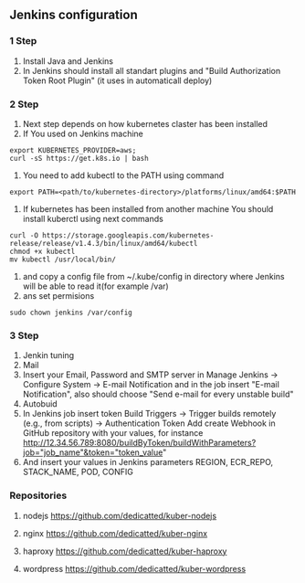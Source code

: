 ## Jenkins configuration

### 1 Step

1. Install Java and Jenkins
1. In Jenkins should install all standart plugins and "Build Authorization Token Root Plugin" (it uses in automaticall deploy)

### 2 Step
1. Next step depends on how kubernetes claster has been installed
1. If You used on Jenkins machine
```
export KUBERNETES_PROVIDER=aws;
curl -sS https://get.k8s.io | bash
```
1. You need to add kubectl to the PATH using command 
```
export PATH=<path/to/kubernetes-directory>/platforms/linux/amd64:$PATH
```
1. If kubernetes has been installed from another machine You should install kuberctl using next commands
```
curl -O https://storage.googleapis.com/kubernetes-release/release/v1.4.3/bin/linux/amd64/kubectl
chmod +x kubectl
mv kubectl /usr/local/bin/
```
1. and copy a config file from ~/.kube/config in directory where Jenkins will be able to read it(for example /var)
1. ans set permisions 
```
sudo chown jenkins /var/config
```


### 3 Step
1. Jenkin tuning
1. Mail
1. Insert your Email, Password and SMTP server in Manage Jenkins -> Configure System -> E-mail Notification and in the job insert "E-mail Notification", also should choose "Send e-mail for every unstable build"
1. Autobuid
1. In Jenkins job insert token Build Triggers -> Trigger builds remotely (e.g., from scripts) -> Authentication Token Add create Webhook in GitHub repository with your values, for instance  http://12.34.56.789:8080/buildByToken/buildWithParameters?job="job_name"&token="token_value"
1. And insert your values in Jenkins parameters REGION, ECR_REPO, STACK_NAME, POD, CONFIG

### Repositories

1. nodejs
https://github.com/dedicatted/kuber-nodejs

1. nginx
https://github.com/dedicatted/kuber-nginx

1. haproxy
https://github.com/dedicatted/kuber-haproxy

1. wordpress
https://github.com/dedicatted/kuber-wordpress



